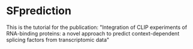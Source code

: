 # SFprediction

This is the tutorial for the publication: "Integration of CLIP experiments of RNA-binding proteins: a novel approach to predict context-dependent splicing factors from transcriptomic data"